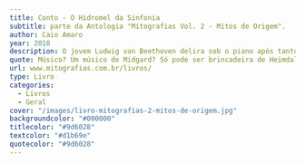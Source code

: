 ```yaml
---
title: Conto - O Hidromel da Sinfonia
subtitle: parte da Antologia "Mitografias Vol. 2 - Mitos de Origem".
author: Caio Amaro
year: 2018
description: O jovem Ludwig van Beethoven delira sob o piano após tanto beber devido a frustração de não conseguir novas composições. Em seus sonhos visita Jötunheim o reino dos gigantes da Mitologia Nórdica e parte em busca de alguma gota restante do Hidromel da poesia, a bebida que inspira aqueles que a bebem e é responsável pela origem da boa arte. Ele não espera, porém, encontrar tantos obstáculos no caminho, muito menos um certo deus da trapaça...
quote: Músico? Um músico de Midgard? Só pode ser brincadeira de Heimdall. Até hoje só vi uns dois ou três que conseguiram desviar do hidromel podre que Odin peidou neles.
url: www.mitografias.com.br/livros/
type: Livro
categories:
  - Livros
  - Geral
cover: "/images/livro-mitografias-2-mitos-de-origem.jpg"
backgroundcolor: "#000000"
titlecolor: "#9d6028"
textcolor: "#d1b69e"
quotecolor: "#9d6028"
---
```



